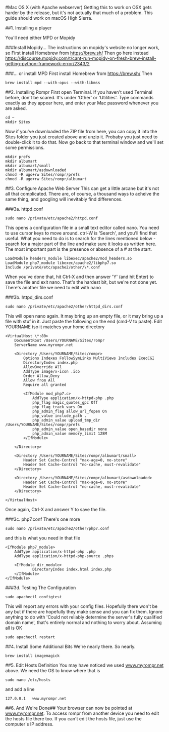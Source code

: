 #Mac OS X (with Apache webserver)
Getting this to work on OSX gets harder by the release, but it's not actually that much of a problem. This guide should work on macOS High Sierra.

##1. Installing a player

You'll need either MPD or Mopidy

###Install Mopidy...
The instructions on mopidy's website no longer work, so
First install Homebrew from https://brew.sh/
Then go here instead
https://discourse.mopidy.com/t/cant-run-mopidy-on-fresh-brew-install-getting-python-framework-error/2343/2

###... or install MPD
First install Homebrew from https://brew.sh/
Then

    brew install mpd --with-opus --with-libmss

##2. Installing Rompr
First open Terminal. If you haven't used Terminal before, don't be scared. It's under 'Other' or 'Utilities'. Type commands exactly as they appear here, and enter your Mac password whenever you are asked.

    cd ~
    mkdir Sites
    
Now if you've downloaded the ZIP file from here, you can copy it into the Sites folder you just created above and unzip it. Probaby you just need to double-click it to do that.
Now go back to that terminal window and we'll set some permissions.

    mkdir prefs
    mkdir albumart
    mkdir albumart/small
    mkdir albumart/asdownloaded
    chmod -R ugo+rw Sites/rompr/prefs
    chmod -R ugo+rw Sites/rompr/albumart

##3. Configure Apache Web Server
This can get a little arcane but it's not all that complicated. There are, of course, a thousand ways to acheive the same thing, and googling will inevitably find differences.

###3a. httpd.conf

    sudo nano /private/etc/apache2/httpd.conf

This opens a configuration file in a small text editor called nano. You need to use cursor keys to move around. ctrl-W is 'Search', and you'll find that useful.
What you need to do is to search for the lines mentioned below - search for a major part of the line and make sure it looks as written here. The most important part is the presence or absence of a # at the start.

    LoadModule headers_module libexec/apache2/mod_headers.so
    LoadModule php7_module libexec/apache2/libphp7.so
    Include /private/etc/apache2/other/\*.conf

When you've done that, hit Ctrl-X and then answer 'Y' (and hit Enter) to save the file and exit nano.
That's the hardest bit, but we're not done yet.
There's another file we need to edit with nano

###3b. httpd_dirs.conf

    sudo nano /private/etc/apache2/other/httpd_dirs.conf

This will open nano again. It may bring up an empty file, or it may bring up a file with stuf in it. Just paste the following on the end (cmd-V to paste). Edit YOURNAME tso it matches your home directory

    <VirtualHost \*:80>
	    DocumentRoot /Users/YOURNAME/Sites/rompr
	    ServerName www.myrompr.net

	    <Directory /Users/YOURNAME/Sites/rompr>
		    Options Indexes FollowSymLinks MultiViews Includes ExecCGI
		    DirectoryIndex index.php
		    AllowOverride All
		    AddType image/x-icon .ico
		    Order Allow,Deny
		    Allow from All
		    Require all granted

		    <IfModule mod_php7.c>
			    AddType application/x-httpd-php .php
			    php_flag magic_quotes_gpc Off
			    php_flag track_vars On
			    php_admin_flag allow_url_fopen On
			    php_value include_path .
			    php_admin_value upload_tmp_dir /Users/YOURNAME/Sites/rompr/prefs
			    php_admin_value open_basedir none
    		    php_admin_value memory_limit 128M
		    </IfModule>

	    </Directory>

	    <Directory /Users/YOURNAME/Sites/rompr/albumart/small>
	        Header Set Cache-Control "max-age=0, no-store"
	        Header Set Cache-Control "no-cache, must-revalidate"
	    </Directory>

	    <Directory /Users/YOURNAME/Sites/rompr/albumart/asdownloaded>
	        Header Set Cache-Control "max-age=0, no-store"
	        Header Set Cache-Control "no-cache, must-revalidate"
	    </Directory>

    </VirtualHost>

Once again, Ctrl-X and answer Y to save the file.

###3c. php7.conf
There's one more

    sudo nano /private/etc/apache2/other/php7.conf

and this is what you need in that file

    <IfModule php7_module>
        AddType application/x-httpd-php .php
        AddType application/x-httpd-php-source .phps

        <IfModule dir_module>
                DirectoryIndex index.html index.php
        </IfModule>
    </IfModule>

###3d. Testing The Configuration

    sudo apachectl configtest

This will report any errors with your config files. Hopefully there won't be any but if there are hopefully they make sense and you can fix them.
Ignore anything to do with 'Could not reliably determine the server's fully qualified domain name', that's entirely normal and nothing to worry about.
Assuming all is OK

    sudo apachectl restart

##4. Install Some Additional Bits
We're nearly there. So nearly.

    brew install imagemagick


##5. Edit Hosts Definition
You may have noticed we used www.myrompr.net above. We need the OS to know where that is

    sudo nano /etc/hosts

and add a line

    127.0.0.1	www.myrompr.net


##6. And We're Done##
Your browser can now be pointed at www.myrompr.net.
To access rompr from another device you need to edit the hosts file there too. If you can't edit the hosts file, just use the computer's IP address.
